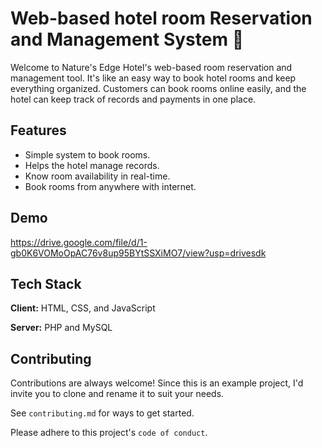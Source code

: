 
# Web-based hotel room Reservation and Management System 🏨

Welcome to Nature's Edge Hotel's web-based room reservation and management tool. It's like an easy way to book hotel rooms and keep everything organized. Customers can book rooms online easily, and the hotel can keep track of records and payments in one place. 






## Features
- Simple system to book rooms.
- Helps the hotel manage records.
- Know room availability in real-time.
- Book rooms from anywhere with internet.
 



## Demo

https://drive.google.com/file/d/1-gb0K6VOMoOpAC76v8up95BYtSSXiMO7/view?usp=drivesdk


## Tech Stack

**Client:** HTML, CSS, and JavaScript

**Server:**  PHP and MySQL


## Contributing

Contributions are always welcome! Since this is an example project, I'd invite you to clone and rename it to suit your needs.

See `contributing.md` for ways to get started.

Please adhere to this project's `code of conduct`.


